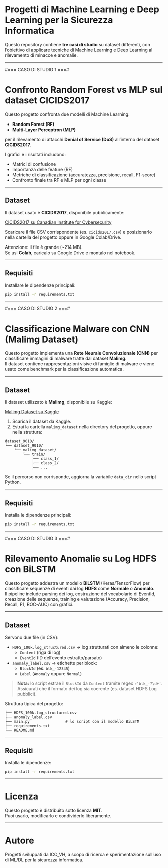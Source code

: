 # Progetti di Machine Learning e Deep Learning per la Sicurezza Informatica

Questo repository contiene **tre casi di studio** su dataset differenti, con l’obiettivo di applicare tecniche di Machine Learning e Deep Learning al rilevamento di minacce e anomalie.

---

#=== CASO DI STUDIO 1 ===#

# Confronto Random Forest vs MLP sul dataset CICIDS2017

Questo progetto confronta due modelli di Machine Learning:
- **Random Forest (RF)**
- **Multi-Layer Perceptron (MLP)**

per il rilevamento di attacchi **Denial of Service (DoS)** all’interno del dataset **CICIDS2017**.

I grafici e i risultati includono:
- Matrici di confusione
- Importanza delle feature (RF)
- Metriche di classificazione (accuratezza, precisione, recall, F1-score)
- Confronto finale tra RF e MLP per ogni classe

---

## Dataset

Il dataset usato è **CICIDS2017**, disponibile pubblicamente:

 [CICIDS2017 su Canadian Institute for Cybersecurity](https://www.unb.ca/cic/datasets/ids-2017.html)

Scaricare il file CSV corrispondente (es. `cicids2017.csv`) e posizionarlo nella cartella del progetto oppure in Google Colab/Drive.

 Attenzione: il file è grande (~214 MB).  
Se usi **Colab**, caricalo su Google Drive e montalo nel notebook.

---

## Requisiti

Installare le dipendenze principali:

```bash
pip install -r requirements.txt
```

---

#=== CASO DI STUDIO 2 ===#

# Classificazione Malware con CNN (Malimg Dataset)

Questo progetto implementa una **Rete Neurale Convoluzionale (CNN)** per classificare immagini di malware tratte dal dataset **Malimg**.  
Il dataset contiene rappresentazioni visive di famiglie di malware e viene usato come benchmark per la classificazione automatica.

---

## Dataset

Il dataset utilizzato è **Malimg**, disponibile su Kaggle:

 [Malimg Dataset su Kaggle](https://www.kaggle.com/datasets/)

1. Scarica il dataset da Kaggle.  
2. Estrai la cartella `malimg_dataset` nella directory del progetto, oppure nella struttura:

```
dataset_9010/
└── dataset_9010/
    └── malimg_dataset/
        └── train/
            ├── class_1/
            ├── class_2/
            ├── ...
```

Se il percorso non corrisponde, aggiorna la variabile `data_dir` nello script Python.

---

## Requisiti

Installa le dipendenze principali:

```bash
pip install -r requirements.txt
```

---

#=== CASO DI STUDIO 3 ===#

# Rilevamento Anomalie su Log HDFS con BiLSTM

Questo progetto addestra un modello **BiLSTM** (Keras/TensorFlow) per classificare sequenze di eventi dai log **HDFS** come **Normale** o **Anomalo**.  
Il pipeline include parsing dei log, costruzione del vocabolario di EventId, creazione delle sequenze, training e valutazione (Accuracy, Precision, Recall, F1, ROC-AUC) con grafici.

---

## Dataset

Servono due file (in CSV):

- `HDFS_100k.log_structured.csv` → log strutturati con almeno le colonne:
  - `Content` (riga di log)
  - `EventId` (ID dell’evento estratto/parsato)
- `anomaly_label.csv` → etichette per block:
  - `BlockId` (es. `blk_-12345`)
  - `Label` (`Anomaly` oppure `Normal`)

> **Nota:** lo script estrae il `BlockId` da `Content` tramite regex `r'blk_-?\d+'`.  
> Assicurati che il formato dei log sia coerente (es. dataset HDFS Log pubblici).

Struttura tipica del progetto:
```
├── HDFS_100k.log_structured.csv
├── anomaly_label.csv
├── main.py                # lo script con il modello BiLSTM
├── requirements.txt
└── README.md
```

---

## Requisiti

Installa le dipendenze:

```bash
pip install -r requirements.txt
```

---

# Licenza

Questo progetto è distribuito sotto licenza **MIT**.  
Puoi usarlo, modificarlo e condividerlo liberamente.

---

# Autore

Progetti sviluppati da ICO_VH, a scopo di ricerca e sperimentazione sull’uso di ML/DL per la sicurezza informatica.
